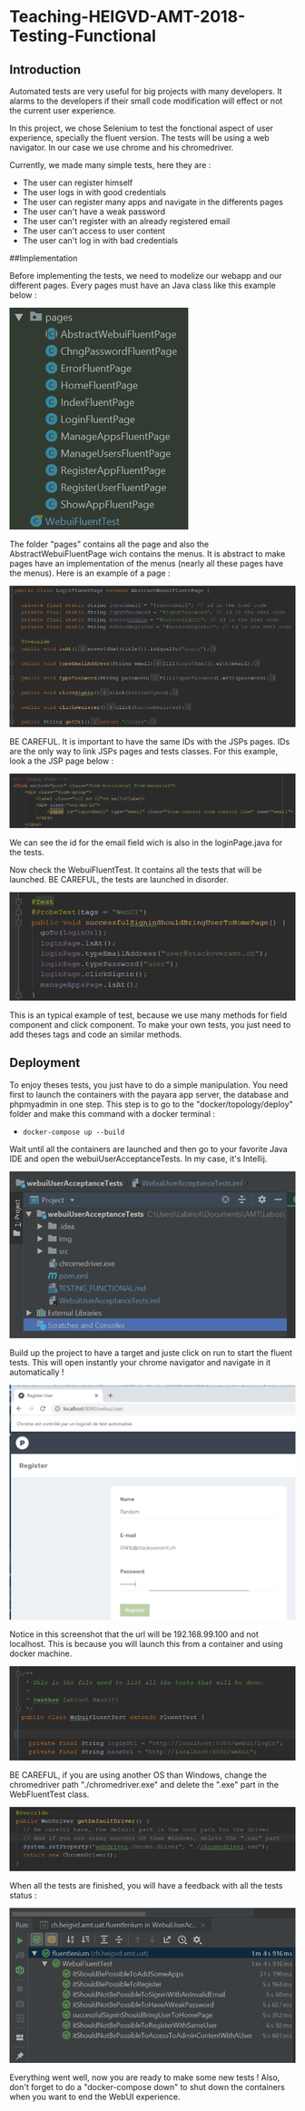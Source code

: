 # Teaching-HEIGVD-AMT-2018-Testing-Functional
## Introduction

Automated tests are very useful for big projects with many developers. It alarms to the developers if their small code modification will effect or not the current user experience. 

In this project, we chose Selenium to test the fonctional aspect of user experience, specially the fluent version. The tests will be using a web navigator. In our case we use chrome and his chromedriver. 

Currently, we made many simple tests, here they are :

- The user can register himself
- The user logs in with good credentials
- The user can register many apps and navigate in the differents pages
- The user can't have a weak password
- The user can't register with an already registered email
- The user can't access to user content
- The user can't log in with bad credentials

##Implementation

Before implementing the tests, we need to modelize our webapp and our different pages. Every pages must have an Java class like this example below :

![1542137357652](img/classPages.png)

The folder "pages" contains all the page and also the AbstractWebuiFluentPage wich contains the menus. It is abstract to make pages have an implementation of the menus (nearly all these pages have the menus). Here is an example of a page :

![1542137357652](img/loginPage.png)

BE CAREFUL. It is important to have the same IDs with the JSPs pages. IDs are the only way to link JSPs pages and tests classes. For this example, look a the JSP page below : 

![1542137357652](img/loginJSP.png)

We can see the id for the email field wich is also in the loginPage.java for the tests.

Now check the WebuiFluentTest. It contains all the tests that will be launched. BE CAREFUL, the tests are launched in disorder.

![1542137357652](img/webuiTest.png)

This is an typical example of test, because we use many methods for field component and click component. To make your own tests, you just need to add theses tags and code an similar methods.

## Deployment

To enjoy theses tests, you just have to do a simple manipulation. You need first to launch the containers with the payara app server, the database and phpmyadmin in one step. This step is to go to the "docker/topology/deploy" folder and make this command with a docker terminal :

- `docker-compose up --build`

Wait until all the containers are launched and then go to your favorite Java IDE and open the webuiUserAcceptanceTests. In my case, it's Intellij.

![1542137357652](img/intellij.png)

Build up the project to have a target and juste click on run to start the fluent tests. This will open instantly your chrome navigator and navigate in it automatically !

![1542137357652](img/robot.png)

Notice in this screenshot that the url will be 192.168.99.100 and not localhost. This is because you will launch this from a container and using docker machine. 

![1542137357652](img/localhost.png)

BE CAREFUL, if you are using another OS than Windows, change the chromedriver path "./chromedriver.exe" and delete the ".exe" part in the WebFluentTest class.

![1542137357652](img/driver.png)

When all the tests are finished, you will have a feedback with all the tests status :

![1542137357652](img/testsPassed.png)

Everything went well, now you are ready to make some new tests ! Also, don't forget to do a "docker-compose down" to shut down the containers when you want to end the WebUI experience.